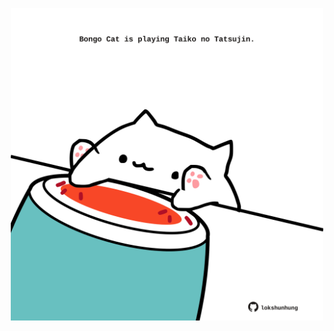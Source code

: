 <!-- built at 18/08/2023, 04:00:53 UTC -->
<p align="center">
  <img width="500" height="500" src="./ReadmeImage.svg">
</p>
